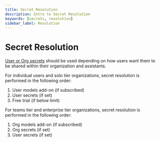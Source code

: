 ```yaml
---
title: Secret Resolution
description: Intro to Secret Resolution
keywords: [secrets, resolution]
sidebar_label: Resolution
---
```


# Secret Resolution

[User or Org secrets](./secret-types.md) should be used depending on how users want them to be shared within their organization and assistants.

For individual users and solo tier organizations, secret resolution is performed in the following order:

1. User models add-on (if subscribed)
2. User secrets (if set)
3. Free trial (if below limit)

For teams tier and enterprise tier organizations, secret resolution is performed in the following order:

1. Org models add-on (if subscribed)
2. Org secrets (if set)
3. User secrets (if set)

